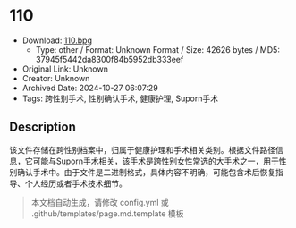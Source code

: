 # 110

- Download: [110.bpg](110.bpg)
    - Type: other / Format: Unknown Format / Size: 42626 bytes / MD5: 37945f5442da8300f84b5952db333eef
- Original Link: Unknown
- Creator: Unknown
- Archived Date: 2024-10-27 06:07:29
- Tags: 跨性别手术, 性别确认手术, 健康护理, Suporn手术

## Description

该文件存储在跨性别档案中，归属于健康护理和手术相关类别。根据文件路径信息，它可能与Suporn手术相关，该手术是跨性别女性常选的大手术之一，用于性别确认手术中。由于文件是二进制格式，具体内容不明确，可能包含术后恢复指导、个人经历或者手术技术细节。

> 本文档自动生成，请修改 config.yml 或 .github/templates/page.md.template 模板
